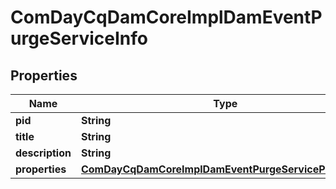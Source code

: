 
# ComDayCqDamCoreImplDamEventPurgeServiceInfo

## Properties
Name | Type | Description | Notes
------------ | ------------- | ------------- | -------------
**pid** | **String** |  |  [optional]
**title** | **String** |  |  [optional]
**description** | **String** |  |  [optional]
**properties** | [**ComDayCqDamCoreImplDamEventPurgeServiceProperties**](ComDayCqDamCoreImplDamEventPurgeServiceProperties.md) |  |  [optional]



